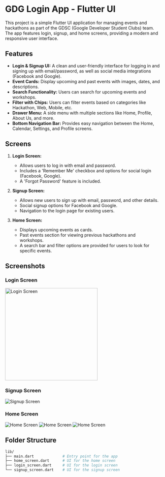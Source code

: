 # GDG Login App - Flutter UI

This project is a simple Flutter UI application for managing events and hackathons as part of the GDSC (Google Developer Student Clubs) team. The app features login, signup, and home screens, providing a modern and responsive user interface.

## Features

- **Login & Signup UI:** A clean and user-friendly interface for logging in and signing up with email/password, as well as social media integrations (Facebook and Google).
- **Event Cards:** Display upcoming and past events with images, dates, and descriptions.
- **Search Functionality:** Users can search for upcoming events and workshops.
- **Filter with Chips:** Users can filter events based on categories like Hackathon, Web, Mobile, etc.
- **Drawer Menu:** A side menu with multiple sections like Home, Profile, About Us, and more.
- **Bottom Navigation Bar:** Provides easy navigation between the Home, Calendar, Settings, and Profile screens.

## Screens

1. **Login Screen:**
   - Allows users to log in with email and password.
   - Includes a 'Remember Me' checkbox and options for social login (Facebook, Google).
   - A 'Forgot Password' feature is included.

2. **Signup Screen:**
   - Allows new users to sign up with email, password, and other details.
   - Social signup options for Facebook and Google.
   - Navigation to the login page for existing users.

3. **Home Screen:**
   - Displays upcoming events as cards.
   - Past events section for viewing previous hackathons and workshops.
   - A search bar and filter options are provided for users to look for specific events.
     
## Screenshots

### Login Screen
<img src="screenshots/image0.jpg" alt="Login Screen" width="300">

### Signup Screen
![Signup Screen](screenshots/image1.jpg)

### Home Screen
![Home Screen](screenshots/imag2.jpg)
![Home Screen](screenshots/image3.jpg)
![Home Screen](screenshots/image4.jpg)

## Folder Structure

```bash
lib/
├── main.dart             # Entry point for the app
├── home_screen.dart      # UI for the home screen
├── login_screen.dart     # UI for the login screen
└── signup_screen.dart    # UI for the signup screen


